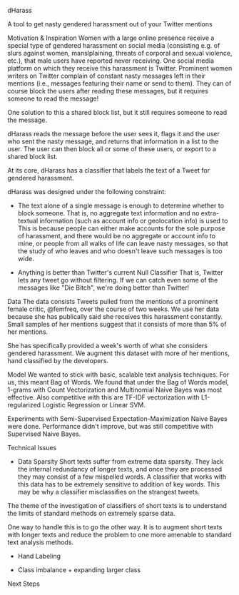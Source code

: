 dHarass

A tool to get nasty gendered harassment out of your Twitter mentions

Motivation & Inspiration
Women with a large online presence receive a special type of gendered
harassment on social media (consisting e.g. of slurs against women, manslplaining, threats of corporal and sexual violence, etc.), that male users have reported never receiving. One social media platform on which they
receive this harassment is Twitter. Prominent women writers on Twitter
complain of constant nasty messages left in their mentions (i.e., messages
featuring their name or send to them). They can of course block the users
after reading these messages, but it requires someone to read the message! 

One solution to this a shared block list, but it still requires someone to 
read the message.

dHarass reads the message before the user sees it, flags it and the user who
sent the nasty message, and returns that information in a list to the user. The user can then block all or some of these users, or export to a shared block list.

At its core, dHarass has a classifier that labels the text of a Tweet for 
gendered harassment.

dHarass was designed under the following constraint:
* The text alone of a single message is enough to determine whether to block someone.
That is, no aggregate text information and no extra-textual information (such as account info or geolocation info) is used to 
This is because people can either make accounts for the sole purpose of harassment, and there would be no aggregate or account info to mine, or people from all walks of life can leave nasty messages, so that the study of who leaves and who doesn't leave such messages is too wide.

* Anything is better than Twitter's current Null Classifier
That is, Twitter lets any tweet go without filtering. If we can catch even some of the messages like "Die Bitch", we're doing better than Twitter!

Data
The data consists Tweets pulled from the mentions of a prominent female critic,
@femfreq, over the course of two weeks. We use her data because she has publically said she receives this harassment constantly. Small samples of her mentions suggest that it consists of more than 5% of her mentions.

She has specifically provided a week's worth of what she considers gendered
harassment. We augment this dataset with more of her mentions, hand classified by the developers.

Model
We wanted to stick with basic, scalable text analysis techniques. For us, this meant Bag of Words. We found that under the Bag of Words model, 1-grams with Count Vectorization and Multinomial Naive Bayes was most effective. Also competitive with this are TF-IDF vectorization with L1-regularized Logistic Regression or Linear SVM.

Experiments with Semi-Supervised Expectation-Maximization Naive Bayes were done. Performance didn't improve, but was still competitive with Supervised Naive Bayes.

Technical Issues
* Data Sparsity
Short texts suffer from extreme data sparsity.  They lack the internal redundancy of longer texts, and once they are processed they may consist of
a few mispelled words. A classifier that works with this data has to be extremely sensitive to addition of key words. This may be why a classifier misclassifies on the strangest tweets.

The theme of the investigation of classifiers of short texts is to understand the limits of standard methods on extremely sparse data.

One way to handle this is to go the other way. It is to augment short texts with longer texts and reduce the problem to one more amenable to standard text analysis methods.

* Hand Labeling


* Class imbalance + expanding larger class


Next Steps

